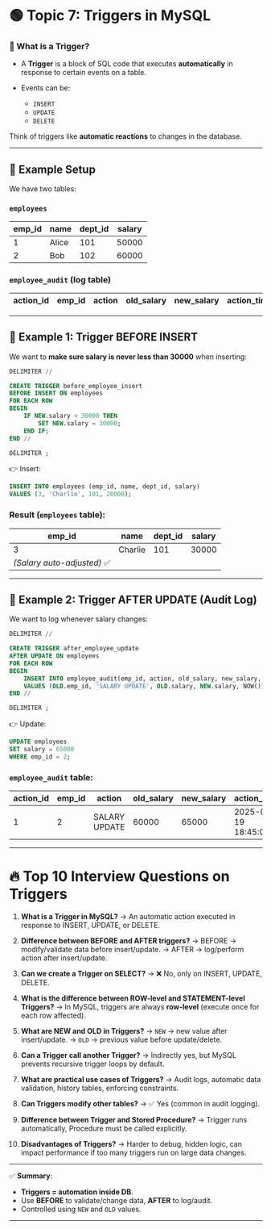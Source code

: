 
# 🟢 Topic 7: Triggers in MySQL

### 🔹 What is a Trigger?

* A **Trigger** is a block of SQL code that executes **automatically** in response to certain events on a table.
* Events can be:

  * `INSERT`
  * `UPDATE`
  * `DELETE`

Think of triggers like **automatic reactions** to changes in the database.

---

## 🔹 Example Setup

We have two tables:

### `employees`

| emp\_id | name  | dept\_id | salary |
| ------- | ----- | -------- | ------ |
| 1       | Alice | 101      | 50000  |
| 2       | Bob   | 102      | 60000  |

### `employee_audit` (log table)

| action\_id | emp\_id | action | old\_salary | new\_salary | action\_time |
| ---------- | ------- | ------ | ----------- | ----------- | ------------ |

---

## 🔹 Example 1: Trigger BEFORE INSERT

We want to **make sure salary is never less than 30000** when inserting:

```sql
DELIMITER //

CREATE TRIGGER before_employee_insert
BEFORE INSERT ON employees
FOR EACH ROW
BEGIN
    IF NEW.salary < 30000 THEN
        SET NEW.salary = 30000;
    END IF;
END //

DELIMITER ;
```

👉 Insert:

```sql
INSERT INTO employees (emp_id, name, dept_id, salary)
VALUES (3, 'Charlie', 101, 20000);
```

### Result (`employees` table):

| emp\_id                    | name    | dept\_id | salary |
| -------------------------- | ------- | -------- | ------ |
| 3                          | Charlie | 101      | 30000  |
| *(Salary auto-adjusted)* ✅ |         |          |        |

---

## 🔹 Example 2: Trigger AFTER UPDATE (Audit Log)

We want to log whenever salary changes:

```sql
DELIMITER //

CREATE TRIGGER after_employee_update
AFTER UPDATE ON employees
FOR EACH ROW
BEGIN
    INSERT INTO employee_audit(emp_id, action, old_salary, new_salary, action_time)
    VALUES (OLD.emp_id, 'SALARY UPDATE', OLD.salary, NEW.salary, NOW());
END //

DELIMITER ;
```

👉 Update:

```sql
UPDATE employees
SET salary = 65000
WHERE emp_id = 2;
```

### `employee_audit` table:

| action\_id | emp\_id | action        | old\_salary | new\_salary | action\_time        |
| ---------- | ------- | ------------- | ----------- | ----------- | ------------------- |
| 1          | 2       | SALARY UPDATE | 60000       | 65000       | 2025-08-19 18:45:00 |

---

# 🔥 Top 10 Interview Questions on Triggers

1. **What is a Trigger in MySQL?**
   → An automatic action executed in response to INSERT, UPDATE, or DELETE.

2. **Difference between BEFORE and AFTER triggers?**
   → BEFORE → modify/validate data before insert/update.
   → AFTER → log/perform action after insert/update.

3. **Can we create a Trigger on SELECT?**
   → ❌ No, only on INSERT, UPDATE, DELETE.

4. **What is the difference between ROW-level and STATEMENT-level Triggers?**
   → In MySQL, triggers are always **row-level** (execute once for each row affected).

5. **What are NEW and OLD in Triggers?**
   → `NEW` → new value after insert/update.
   → `OLD` → previous value before update/delete.

6. **Can a Trigger call another Trigger?**
   → Indirectly yes, but MySQL prevents recursive trigger loops by default.

7. **What are practical use cases of Triggers?**
   → Audit logs, automatic data validation, history tables, enforcing constraints.

8. **Can Triggers modify other tables?**
   → ✅ Yes (common in audit logging).

9. **Difference between Trigger and Stored Procedure?**
   → Trigger runs automatically, Procedure must be called explicitly.

10. **Disadvantages of Triggers?**
    → Harder to debug, hidden logic, can impact performance if too many triggers run on large data changes.

---

✅ **Summary**:

* **Triggers = automation inside DB**.
* Use **BEFORE** to validate/change data, **AFTER** to log/audit.
* Controlled using `NEW` and `OLD` values.

---